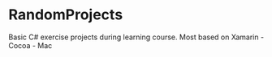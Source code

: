 # RandomProjects
Basic C# exercise projects during learning course.
Most based on Xamarin - Cocoa - Mac
